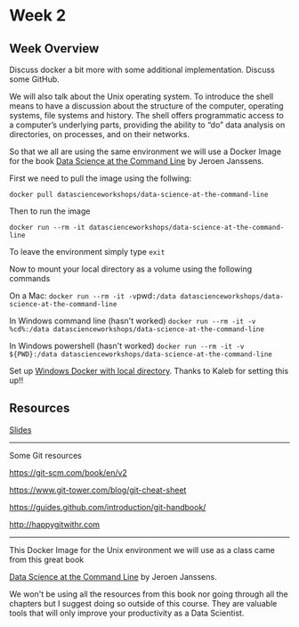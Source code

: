 # Week 2

## Week Overview

Discuss docker a bit more with some additional implementation. Discuss some GitHub.

We will also talk about the Unix operating system. To introduce the shell means to have a discussion about the structure of the computer, operating systems, file systems and history. The shell offers programmatic access to a computer’s underlying parts, providing the ability to “do” data analysis on directories, on processes, and on their networks. 

So that we all are using the same environment we will use a Docker Image for the book [Data Science at the Command Line](https://www.datascienceatthecommandline.com/index.html) by Jeroen Janssens. 

First we need to pull the image using the follwing:

`docker pull datascienceworkshops/data-science-at-the-command-line`

Then to run the image

`docker run --rm -it datascienceworkshops/data-science-at-the-command-line`

To leave the environment simply type `exit`

Now to mount your local directory as a volume using the following commands

On a Mac:
`docker run --rm -it -v`pwd`:/data datascienceworkshops/data-science-at-the-command-line`

In Windows command line (hasn't worked)
`docker run --rm -it -v %cd%:/data datascienceworkshops/data-science-at-the-command-line`

In Windows powershell (hasn't worked)
`docker run --rm -it -v ${PWD}:/data datascienceworkshops/data-science-at-the-command-line`

Set up [Windows Docker with local directory](https://github.com/natelangholz/stat418-tools-in-datascience/blob/master/week-2/Setting%20up%20Docker%20to%20Work%20with%20Local%20Files%20on%20Windows.pdf). Thanks to Kaleb for setting this up!!

  
## Resources

[Slides](https://github.com/natelangholz/stat418-tools-in-datascience/blob/master/week-2/slides-week-2.pdf)


-----

Some Git resources

https://git-scm.com/book/en/v2

https://www.git-tower.com/blog/git-cheat-sheet

https://guides.github.com/introduction/git-handbook/

http://happygitwithr.com

------

This Docker Image for the Unix environment we will use as a class came from this great book

[Data Science at the Command Line](https://www.datascienceatthecommandline.com/index.html) by Jeroen Janssens.

We won't be using all the resources from this book nor going through all the chapters but I suggest doing so outside of this course. They are valuable tools that will only improve your productivity as a Data Scientist.


